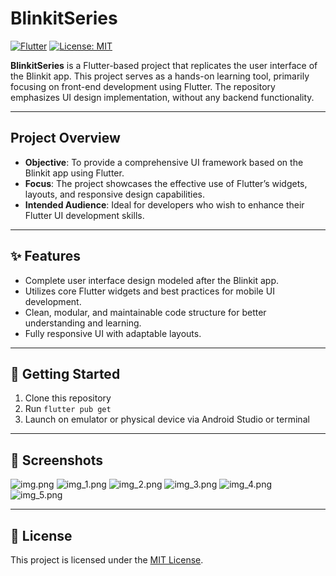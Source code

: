 # BlinkitSeries

[![Flutter](https://img.shields.io/badge/Flutter-v3.16-blue)](https://flutter.dev)
[![License: MIT](https://img.shields.io/badge/License-MIT-yellow.svg)](LICENSE)


**BlinkitSeries** is a Flutter-based project that replicates the user interface of the Blinkit app. This project serves as a hands-on learning tool, primarily focusing on front-end development using Flutter. The repository emphasizes UI design implementation, without any backend functionality.

---


## Project Overview

- **Objective**: To provide a comprehensive UI framework based on the Blinkit app using Flutter.
- **Focus**: The project showcases the effective use of Flutter’s widgets, layouts, and responsive design capabilities.
- **Intended Audience**: Ideal for developers who wish to enhance their Flutter UI development skills.

---


## ✨ Features

- Complete user interface design modeled after the Blinkit app.
- Utilizes core Flutter widgets and best practices for mobile UI development.
- Clean, modular, and maintainable code structure for better understanding and learning.
- Fully responsive UI with adaptable layouts.

---

## 🚀 Getting Started

1. Clone this repository
2. Run `flutter pub get`
3. Launch on emulator or physical device via Android Studio or terminal

---

## 📸 Screenshots
![img.png](img.png)
![img_1.png](img_1.png)
![img_2.png](img_2.png)
![img_3.png](img_3.png)
![img_4.png](img_4.png)
![img_5.png](img_5.png)

---

## 📄 License

This project is licensed under the [MIT License](LICENSE).